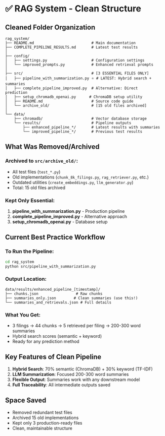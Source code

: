 # ✅ RAG System - Clean Structure

## Cleaned Folder Organization

```
rag_system/
├── README.md                          # Main documentation
├── COMPLETE_PIPELINE_RESULTS.md       # Latest test results
│
├── config/
│   ├── settings.py                    # Configuration settings
│   └── improved_prompts.py            # Enhanced retrieval prompts
│
├── src/                               # [3 ESSENTIAL FILES ONLY]
│   ├── pipeline_with_summarization.py ⭐ # LATEST: Hybrid search + summaries
│   ├── complete_pipeline_improved.py  # Alternative: Direct prediction
│   ├── setup_chromadb_openai.py      # ChromaDB setup utility
│   ├── README.md                      # Source code guide
│   └── archive_old/                   # [15 old files archived]
│
└── data/
    ├── chromadb/                      # Vector database storage
    └── results/                       # Pipeline outputs
        ├── enhanced_pipeline_*/       # Latest results with summaries
        └── improved_pipeline_*/       # Previous test results
```

## What Was Removed/Archived

### Archived to `src/archive_old/`:
- All test files (`test_*.py`)
- Old implementations (`chunk_8k_filings.py`, `rag_retriever.py`, etc.)
- Outdated utilities (`create_embeddings.py`, `llm_generator.py`)
- Total: 15 old files archived

### Kept Only Essential:
1. **pipeline_with_summarization.py** - Production pipeline
2. **complete_pipeline_improved.py** - Alternative approach
3. **setup_chromadb_openai.py** - Database setup

## Current Best Practice Workflow

### To Run the Pipeline:
```bash
cd rag_system
python src/pipeline_with_summarization.py
```

### Output Location:
```
data/results/enhanced_pipeline_[timestamp]/
├── chunks.json                 # Raw chunks
├── summaries_only.json        # Clean summaries (use this!)
└── summaries_and_retrievals.json # Full details
```

### What You Get:
- 3 filings → 44 chunks → 5 retrieved per filing → 200-300 word summaries
- Hybrid search scores (semantic + keyword)
- Ready for any prediction method

## Key Features of Clean Pipeline

1. **Hybrid Search**: 70% semantic (ChromaDB) + 30% keyword (TF-IDF)
2. **LLM Summarization**: Focused 200-300 word summaries
3. **Flexible Output**: Summaries work with any downstream model
4. **Full Traceability**: All intermediate outputs saved

## Space Saved

- Removed redundant test files
- Archived 15 old implementations
- Kept only 3 production-ready files
- Clean, maintainable structure